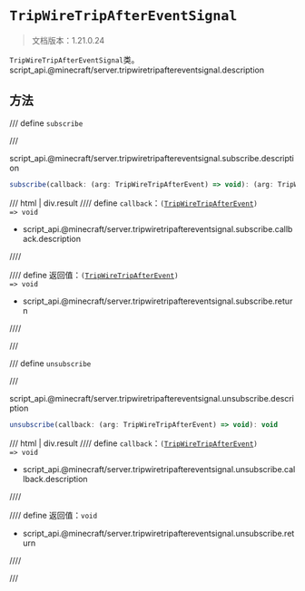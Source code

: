 # `TripWireTripAfterEventSignal`

> 文档版本：1.21.0.24

`TripWireTripAfterEventSignal`类。script_api.@minecraft/server.tripwiretripaftereventsignal.description

## 方法

/// define
`subscribe`


///

script_api.@minecraft/server.tripwiretripaftereventsignal.subscribe.description

```js
subscribe(callback: (arg: TripWireTripAfterEvent) => void): (arg: TripWireTripAfterEvent) => void
```

/// html | div.result
//// define
`callback`：<code>(<a href="../tripwiretripafterevent/">TripWireTripAfterEvent</a>) =&gt; void</code>

- script_api.@minecraft/server.tripwiretripaftereventsignal.subscribe.callback.description


////

//// define
返回值：<code>(<a href="../tripwiretripafterevent/">TripWireTripAfterEvent</a>) =&gt; void</code>

- script_api.@minecraft/server.tripwiretripaftereventsignal.subscribe.return


////

///


/// define
`unsubscribe`


///

script_api.@minecraft/server.tripwiretripaftereventsignal.unsubscribe.description

```js
unsubscribe(callback: (arg: TripWireTripAfterEvent) => void): void
```

/// html | div.result
//// define
`callback`：<code>(<a href="../tripwiretripafterevent/">TripWireTripAfterEvent</a>) =&gt; void</code>

- script_api.@minecraft/server.tripwiretripaftereventsignal.unsubscribe.callback.description


////

//// define
返回值：`void`

- script_api.@minecraft/server.tripwiretripaftereventsignal.unsubscribe.return


////

///

